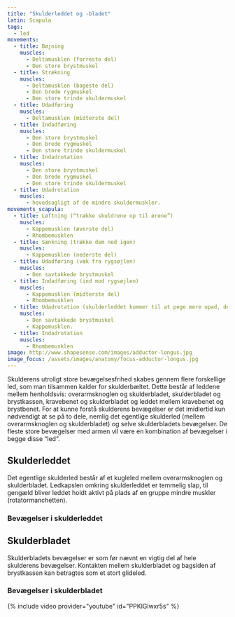 ```yaml
---
title: "Skulderleddet og -bladet"
latin: Scapula
tags:
  - led
movements:
  - title: Bøjning
    muscles:
      - Deltamusklen (forreste del)
      - Den store brystmuskel
  - title: Strækning
    muscles:
      - Deltamusklen (bageste del)
      - Den brede rygmuskel
      - Den store trinde skuldermuskel
  - title: Udadføring
    muscles:
      - Deltamusklen (midterste del)
  - title: Indadføring
    muscles:
      - Den store brystmuskel
      - Den brede rygmuskel
      - Den store trinde skuldermuskel
  - title: Indadrotation
    muscles:
      - Den store brystmuskel
      - Den brede rygmuskel
      - Den store trinde skuldermuskel
  - title: Udadrotation
    muscles:
      - hovedsagligt af de mindre skuldermuskler.
movements_scapula:
  - title: Løftning (“trække skuldrene op til ørene”)
    muscles:
      - Kappemusklen (øverste del)
      - Rhombemusklen
  - title: Sænkning (trække dem ned igen)
    muscles:
      - Kappemusklen (nederste del)
  - title: Udadføring (væk fra rygsøjlen)
    muscles:
      - Den savtakkede brystmuskel
  - title: Indadføring (ind mod rygsøjlen)
    muscles:
      - Kappemusklen (midterste del)
      - Rhombemusklen
  - title: Udadrotation (skulderleddet kommer til at pege mere opad, den nederste spids af skulderbladet kommer til at pege mere udad)
    muscles:
      - Den savtakkede brystmuskel
      - Kappemusklen.
  - title: Indadrotation
    muscles:
      - Rhombemusklen
image: http://www.shapesense.com/images/adductor-longus.jpg
image_focus: /assets/images/anatomy/focus-adductor-longus.jpg
---
```


Skulderens utroligt store bevægelsesfrihed skabes gennem flere forskellige led, som man tilsammen kalder for skulderbæltet. Dette består af leddene mellem henholdsvis: overarmsknoglen og skulderbladet, skulderbladet og brystkassen, kravebenet og skulderbladet og leddet mellem kravebenet og brystbenet.
For at kunne forstå skulderens bevægelser er det imidlertid kun nødvendigt at se på to dele, nemlig det egentlige skulderled (mellem overarmsknoglen og skulderbladet) og selve skulderbladets bevægelser. De fleste store bevægelser med armen vil være en kombination af bevægelser i begge disse “led”.

## Skulderleddet

Det egentlige skulderled består af et kugleled mellem overarmsknoglen og skulderbladet. Ledkapslen omkring skulderleddet er temmelig slap, til gengæld bliver leddet holdt aktivt på plads af en gruppe mindre muskler (rotatormanchetten).

### Bevægelser i skulderleddet

## Skulderbladet

Skulderbladets bevægelser er som før nævnt en vigtig del af hele skulderens bevægelser. Kontakten mellem skulderbladet og bagsiden af brystkassen kan betragtes som et stort glideled.

### Bevægelser i skulderbladet

{% include video provider="youtube" id="PPKlGlwxr5s" %}
